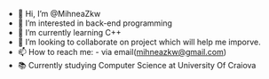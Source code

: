 - 👋 Hi, I’m @MihneaZkw
- 👀 I’m interested in back-end programming
- 🌱 I’m currently learning C++
- 💞️ I’m looking to collaborate on project which will help me imporve.
- 📫 How to reach me: - via email(mihneazkw@gmail.com)
- 📚 Currently studying Computer Science at University Of Craiova

<!---
MihneaZkw/MihneaZkw is a ✨ special ✨ repository because its `README.md` (this file) appears on your GitHub profile.
You can click the Preview link to take a look at your changes.
--->

